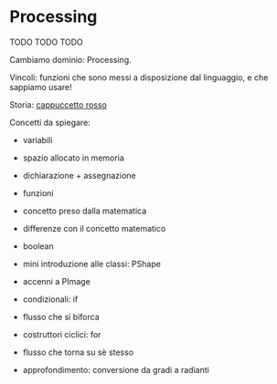 # Processing
TODO TODO TODO

Cambiamo dominio: Processing.

Vincoli: funzioni che sono messi a disposizione dal linguaggio, e che sappiamo usare!

Storia: [cappuccetto rosso](https://github.com/wbigger/cappuccettorosso)

Concetti da spiegare:
- variabili
 - spazio allocato in memoria
 - dichiarazione + assegnazione

- funzioni
 - concetto preso dalla matematica
 - differenze con il concetto matematico

- boolean

- mini introduzione alle classi: PShape
 - accenni a PImage

- condizionali: if
 - flusso che si biforca

- costruttori ciclici: for
 - flusso che torna su sè stesso
 
- approfondimento: conversione da gradi a radianti
